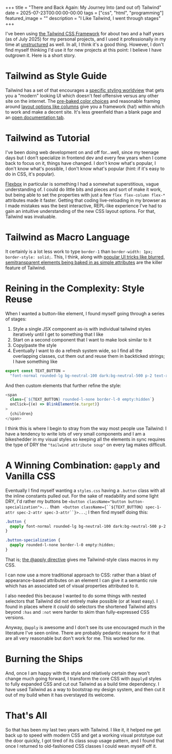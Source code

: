+++
title =  "There and Back Again: My Journey Into (and out of) Tailwind"
date = 2025-07-23T00:00:00-00:00
tags = ["css", "html", "programming"]
featured_image = ""
description = "I Like Tailwind, I went through stages"
+++

I've been using [the Tailwind CSS Framework](https://tailwindcss.com/) for about two and a half years (as of July 2025) for my personal projects, and I used it professionally in my time at [unstructured](https://unstructured.io/) as well. In all, I think it's a good thing. However, I don't find myself thinking I'd use it for new projects at this point: I believe I have outgrown it. Here is a short story.

# Tailwind as Style Guide

Tailwind has a set of that encourages a [specific styling worldview](https://en.wikipedia.org/wiki/Linguistic_relativity) that gets you a "modern" looking UI which doesn't feel offensive versus any other site on the internet. The [pre-baked color choices](https://tailwindcss.com/docs/colors) and reasonable framing around [layout options like columns](https://tailwindcss.com/docs/columns) give you a framework (ha!) within which to work and make a decent site. It's less greenfield than a blank page and an [open documentation tab](https://developer.mozilla.org/en-US/docs/Web/CSS).

# Tailwind as Tutorial

I've been doing web development on and off for...well, since my teenage days but I don't specialize in frontend dev and every few years when I come back to focus on it, things have changed. I don't know what's popular, I don't know what's possible, I don't know what's popular (hint: if it's easy to do in CSS, it's popular).

[Flexbox](https://developer.mozilla.org/en-US/docs/Web/CSS/CSS_flexible_box_layout/Basic_concepts_of_flexbox) in particular is something I had a somewhat superstitious, vague understanding of. I could do little bits and pieces and sort of make it work, but being able to set the properties with just a few `flex flex-column flex-*` attributes made it faster. Getting that coding live-reloading in my browser as I made mistakes was the best interactive, REPL-like experience I've had to gain an intuitive understanding of the new CSS layout options. For that, Tailwind was invaluable.

# Tailwind as Macro Language

It certainly is a lot less work to type `border-1` than `border-width: 1px; border-style: solid;`. This, I think, along with [popular UI tricks like blurred, semitransparent elements being baked in as simple attributes](https://tailwindcss.com/docs/backdrop-filter-blur) are the killer feature of Tailwind.

# Reining in the Complexity: Style Reuse

When I wanted a button-like element, I found myself going through a series of stages:

1. Style a single JSX component as-is with individual tailwind styles iteratively until I get to something that I like
1. Start on a second component that I want to make look similar to it
1. Copy/paste the style
1. Eventually I want to do a refresh system wide, so I find all the overlapping classes, cut them out and reuse them in backticked strings; I have something like

```typescript
export const TEXT_BUTTON =
  "font-normal rounded-lg bg-neutral-100 dark:bg-neutral-500 p-2 text-xs border-neutral-300 border disabled:text-neutral-300 dark:text-neutral-100 dark:bg-neutral-600 cursor-pointer";
```

And then custom elements that further refine the style:

```javascript
<span
  class={`${TEXT_BUTTON} rounded-l-none border-l-0 empty:hidden`}
  onClick={(e) => BlinkElement(e.target)}
>
  {children}
</span>
```

I think this is where I begin to stray from the way most people use Tailwind: I have a tendency to write lots of very small components and I am a bikeshedder in my visual styles so keeping all the elements in sync requires the type of DRY the `"tailwind attribute soup"` on every tag makes difficult.

# A Winning Combination: `@apply` and Vanilla CSS

Eventually I find myself wanting a `styles.css` having a `.button` class with all the inline constants pulled out. For the sake of readability and some light DRY, I'd rather my buttons be `<button className="button button-specialization">...` than ` <button className={``${TEXT_BUTTON} spec-1-attr spec-2-attr spec-3-attr``}>...`; I then find myself doing this:

```css
.button {
  @apply font-normal rounded-lg bg-neutral-100 dark:bg-neutral-500 p-2 text-xs border-neutral-300 border disabled:text-neutral-300 dark:text-neutral-100 dark:bg-neutral-600 cursor-pointer;
}

.button-specialization {
  @apply rounded-l-none border-l-0 empty:hidden;
}
```

That is; [the @apply directive](https://tailwindcss.com/docs/functions-and-directives#apply-directive) gives me Tailwind-style class macros in my CSS.

I can now use a more traditional approach to CSS: rather than a blast of appearance-based attributes on an element I can give it a semantic role which has an associated set of visual properties attributed to it.

I also needed this because I wanted to do some things with nested selectors that Tailwind did not entirely make possible (or at least easy). I found in places where it _could_ do selectors the shortened Tailwind attrs beyond `:has` and `:not` were harder to skim than fully-expressed CSS versions.

Anyway, `@apply` is awesome and I don't see its use encouraged much in the literature I've seen online. There are probably pedantic reasons for it that are all very reasonable but don't work for me. This worked for me.

# Burning the Ships

And, once I am happy with the style and relatively certain they won't change much going forward, I transform the core CSS with `@apply`d styles to fully expanded CSS and cut out Tailwind as a build time dependency. I have used Tailwind as a way to bootstrap my design system, and then cut it out of my build when it has overstayed its welcome.

# That's All

So that has been my last two years with Tailwind. I like it, it helped me get back up to speed with modern CSS and get a working visual prototype out the door quickly, I got tired of its class soup usage pattern, and I found that once I returned to old-fashioned CSS classes I could wean myself off it.
